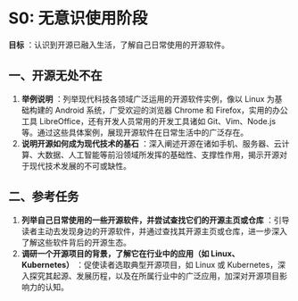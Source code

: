 # S0: 无意识使用阶段

 **目标** ：认识到开源已融入生活，了解自己日常使用的开源软件。

## 一、开源无处不在

1. **举例说明** ：列举现代科技各领域广泛运用的开源软件实例，像以 Linux 为基础构建的 Android 系统，广受欢迎的浏览器 Chrome 和 Firefox，实用的办公工具 LibreOffice，还有开发人员常用的开发工具诸如 Git、Vim、Node.js 等。通过这些具体案例，展现开源软件在日常生活中的广泛存在。
2. **说明开源如何成为现代技术的基石** ：深入阐述开源在诸如手机、服务器、云计算、大数据、人工智能等前沿领域所发挥的基础性、支撑性作用，揭示开源对于现代技术发展的不可或缺性。

## 二、参考任务

1. **列举自己日常使用的一些开源软件，并尝试查找它们的开源主页或仓库** ：引导读者主动去发现身边的开源软件，并通过查找其开源主页或仓库，进一步深入了解这些软件背后的开源生态。
2. **调研一个开源项目的背景，了解它在行业中的应用（如 Linux、Kubernetes）** ：促使读者选取典型开源项目，如 Linux 或 Kubernetes，深入探究其起源、发展历程，以及在所属行业中的广泛应用，加深对开源项目影响力的认知。

